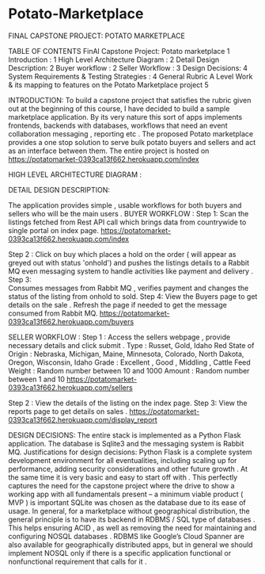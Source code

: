 # Potato-Marketplace

FINAL CAPSTONE PROJECT: POTATO MARKETPLACE 

TABLE OF CONTENTS
FinAl Capstone Project: Potato marketplace	1
Introduction :	1
High Level Architecture Diagram :	2
Detail Design Description:	2
Buyer workflow :	2
Seller Workflow :	3
Design Decisions:	4
System Requirements & Testing Strategies :	4
General Rubric A Level Work  & its mapping to features on the Potato Marketplace project	5


INTRODUCTION: 
To build a capstone project that satisfies the rubric given out at the beginning of this course, I have decided to build a sample marketplace application. By its very nature this sort of apps implements frontends, backends with databases, workflows that need an event collaboration messaging , reporting etc .
The proposed Potato marketplace provides a one stop solution to serve bulk potato buyers and sellers and act as an interface between them.  The entire project is hosted on 
https://potatomarket-0393ca13f662.herokuapp.com/index


HIGH LEVEL ARCHITECTURE DIAGRAM : 
 


DETAIL DESIGN DESCRIPTION: 

The application provides  simple , usable workflows for both buyers and sellers who will be the main users .
BUYER WORKFLOW : 
Step 1: 
Scan the listings fetched from Rest API call which brings data from countrywide to single portal on index page.  https://potatomarket-0393ca13f662.herokuapp.com/index
 
Step 2 :
 Click on buy which places a hold on the order ( will appear as greyed out with status 'onhold') and pushes the listings details to a Rabbit MQ even messaging system to handle  activities like payment and delivery . 
Step 3:  
Consumes messages from Rabbit MQ , verifies payment and changes the status of the listing from onhold to sold. 
Step 4: 
View the Buyers  page  to get details on the sale . Refresh the page if needed to get the message consumed from Rabbit MQ.
https://potatomarket-0393ca13f662.herokuapp.com/buyers

SELLER WORKFLOW :
Step 1 : 
Access the sellers webpage , provide necessary details and click submit . 
    Type : Russet, Gold, Idaho Red
   State of Origin : Nebraska, Michigan, Maine, Minnesota, Colorado, North Dakota, Oregon, Wisconsin, Idaho
   Grade  : Excellent , Good , Middling , Cattle Feed
   Weight : Random number between 10 and 1000
   Amount : Random number between 1 and 10
https://potatomarket-0393ca13f662.herokuapp.com/sellers

Step 2 :
 View the details of the listing on the index page.
Step 3: 
View the reports page  to get details on sales . 
 https://potatomarket-0393ca13f662.herokuapp.com/display_report

DESIGN DECISIONS: 
The entire stack is implemented as a Python Flask application. The database is Sqlite3  and the messaging system is Rabbit MQ. 
Justifications for design decisions:
Python Flask is a complete system development environment for all eventualities, including scaling up for performance, adding security considerations and other future growth . At the same time it is very basic and easy to start off with . This perfectly captures the need for the capstone project where the drive to show a working app with all fundamentals present – a minimum viable product ( MVP ) is important 
SQLite was chosen as the database due to its ease of usage. In general, for  a marketplace without geographical distribution, the general principle is to have its backend in RDBMS / SQL type of databases . This helps ensuring ACID , as well as removing the need for maintaining and configuring NOSQL databases .
RDBMS like Google’s Cloud Spanner are also available for geographically distributed apps, but in general we should implement NOSQL only if there is a specific application functional or nonfunctional requirement that calls for it . 


